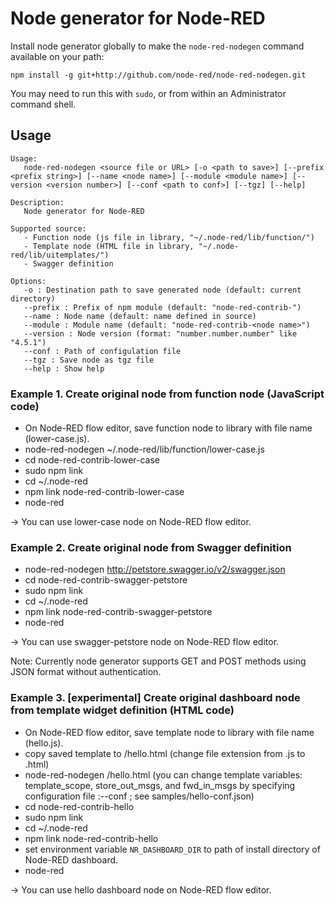 # Node generator for Node-RED

Install node generator globally to make the `node-red-nodegen` command available on your path:

    npm install -g git+http://github.com/node-red/node-red-nodegen.git

You may need to run this with `sudo`, or from within an Administrator command shell.

## Usage

    Usage:
       node-red-nodegen <source file or URL> [-o <path to save>] [--prefix <prefix string>] [--name <node name>] [--module <module name>] [--version <version number>] [--conf <path to conf>] [--tgz] [--help]

    Description:
       Node generator for Node-RED

    Supported source:
       - Function node (js file in library, "~/.node-red/lib/function/")
       - Template node (HTML file in library, "~/.node-red/lib/uitemplates/")
       - Swagger definition

    Options:
       -o : Destination path to save generated node (default: current directory)
       --prefix : Prefix of npm module (default: "node-red-contrib-")
       --name : Node name (default: name defined in source)
       --module : Module name (default: "node-red-contrib-<node name>")
       --version : Node version (format: "number.number.number" like "4.5.1")
       --conf : Path of configulation file
       --tgz : Save node as tgz file
       --help : Show help

### Example 1. Create original node from function node (JavaScript code)

- On Node-RED flow editor, save function node to library with file name (lower-case.js).
- node-red-nodegen ~/.node-red/lib/function/lower-case.js
- cd node-red-contrib-lower-case
- sudo npm link
- cd ~/.node-red
- npm link node-red-contrib-lower-case
- node-red

-> You can use lower-case node on Node-RED flow editor.

### Example 2. Create original node from Swagger definition

- node-red-nodegen http://petstore.swagger.io/v2/swagger.json
- cd node-red-contrib-swagger-petstore
- sudo npm link
- cd ~/.node-red
- npm link node-red-contrib-swagger-petstore
- node-red

-> You can use swagger-petstore node on Node-RED flow editor.

Note: Currently node generator supports GET and POST methods using JSON format without authentication.

### Example 3. [experimental] Create original dashboard node from template widget definition (HTML code)

- On Node-RED flow editor, save template node to library with file name (hello.js).
- copy saved template to <path>/hello.html (change file extension from .js to .html)
- node-red-nodegen <path>/hello.html
  (you can change template variables: template_scope, store_out_msgs, and fwd_in_msgs by specifying configuration file :--conf <conf file>; see samples/hello-conf.json)
- cd node-red-contrib-hello
- sudo npm link
- cd ~/.node-red
- npm link node-red-contrib-hello
- set environment variable `NR_DASHBOARD_DIR` to path of install directory of Node-RED dashboard.
- node-red

-> You can use hello dashboard node on Node-RED flow editor.

